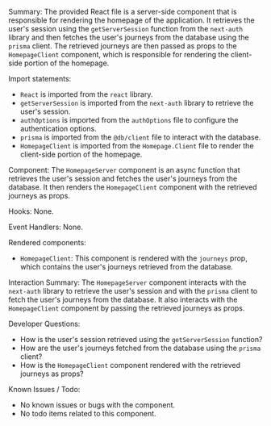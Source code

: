 Summary:
The provided React file is a server-side component that is responsible for rendering the homepage of the application. It retrieves the user's session using the `getServerSession` function from the `next-auth` library and then fetches the user's journeys from the database using the `prisma` client. The retrieved journeys are then passed as props to the `HomepageClient` component, which is responsible for rendering the client-side portion of the homepage.

Import statements:
- `React` is imported from the `react` library.
- `getServerSession` is imported from the `next-auth` library to retrieve the user's session.
- `authOptions` is imported from the `authOptions` file to configure the authentication options.
- `prisma` is imported from the `@db/client` file to interact with the database.
- `HomepageClient` is imported from the `Homepage.Client` file to render the client-side portion of the homepage.

Component:
The `HomepageServer` component is an async function that retrieves the user's session and fetches the user's journeys from the database. It then renders the `HomepageClient` component with the retrieved journeys as props.

Hooks:
None.

Event Handlers:
None.

Rendered components:
- `HomepageClient`: This component is rendered with the `journeys` prop, which contains the user's journeys retrieved from the database.

Interaction Summary:
The `HomepageServer` component interacts with the `next-auth` library to retrieve the user's session and with the `prisma` client to fetch the user's journeys from the database. It also interacts with the `HomepageClient` component by passing the retrieved journeys as props.

Developer Questions:
- How is the user's session retrieved using the `getServerSession` function?
- How are the user's journeys fetched from the database using the `prisma` client?
- How is the `HomepageClient` component rendered with the retrieved journeys as props?

Known Issues / Todo:
- No known issues or bugs with the component.
- No todo items related to this component.